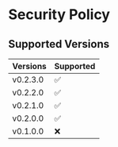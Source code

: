 # Security Policy

## Supported Versions

| Versions   | Supported          |
| ---------- | ------------------ |
| v0.2.3.0   | :white_check_mark: |
| v0.2.2.0   | :white_check_mark: |
| v0.2.1.0   | :white_check_mark: |
| v0.2.0.0   | :white_check_mark: |
| v0.1.0.0   | :x:                |
